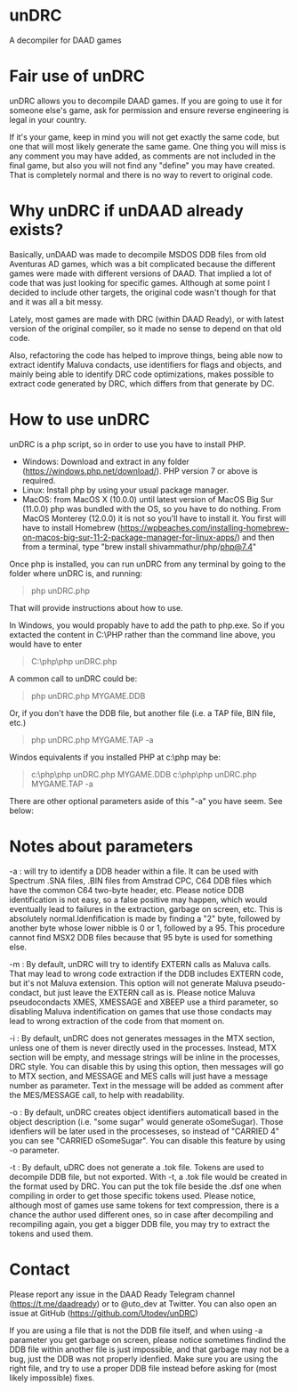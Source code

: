 # unDRC
A decompiler for DAAD games

Fair use of unDRC
=================

unDRC allows you to decompile DAAD games. If you are going to use it for someone else's game, ask for permission and 
ensure reverse engineering is legal in your country.

If it's your game, keep in mind you will not get exactly the same code, but one that will most likely generate the 
same game. One thing you will miss is any comment you may have added, as comments are not included in the final game,
but also you will not find any "define" you may have created. That is completely normal and there is no way to revert
to original code.


Why unDRC if unDAAD already exists?
===================================

Basically, unDAAD was made to decompile MSDOS DDB files from old  Aventuras AD games, which was a bit complicated because the
different games were made with different versions of DAAD. That implied a lot of code that was just looking for specific
games. Although at some point I decided to include other targets, the original code wasn't though for that and it was all  a
bit messy.

Lately, most games are made with DRC (within DAAD Ready), or with latest version of the original compiler, so it made no sense
to depend on that old code.

Also, refactoring the code has helped to improve things, being able now to extract identify Maluva condacts, use identifiers
for flags and objects, and mainly being able to identify DRC code optimizations, makes possible to extract code generated by DRC,
which differs from that generate by DC.


How to use unDRC
================

unDRC is a php script, so in order to use you have to install PHP. 

- Windows: Download and extract in any folder (https://windows.php.net/download/). PHP version 7 or above is required.
- Linux: Install php by using your usual package manager.
- MacOS: from MacOS X (10.0.0) until latest version of MacOS Big Sur (11.0.0) php was bundled with the OS, so you have to do nothing.
  From MacOS Monterey (12.0.0) it is not so you'll have to install it. You first will have to install Homebrew (https://wpbeaches.com/installing-homebrew-on-macos-big-sur-11-2-package-manager-for-linux-apps/)  and then from a terminal, type "brew install shivammathur/php/php@7.4"


Once php is installed, you can run unDRC from any terminal by going to the folder where unDRC is, and running:

> php unDRC.php

That will provide instructions about how to use.

In Windows, you would propably have to add the path to php.exe. So if you extacted the content in C:\PHP rather than the command line above, you would have to enter

> C:\php\php unDRC.php

A common call to unDRC could be:

> php unDRC.php MYGAME.DDB

Or, if you don't have the DDB file, but another file (i.e. a TAP file, BIN file, etc.)

> php unDRC.php MYGAME.TAP -a

Windos equivalents if you installed PHP at c:\php may be:

> c:\php\php unDRC.php MYGAME.DDB
> c:\php\php unDRC.php MYGAME.TAP -a

There are other optional parameters aside of this "-a" you have seem. See below:

Notes about parameters
======================

-a : will try to identify a DDB header within a file. It can be used with Spectrum .SNA files, .BIN files from Amstrad CPC, C64 DDB files which have the common C64 two-byte header, etc. Please notice DDB identification is not easy, so a false positive may happen, which would eventually lead to failures in the extraction, garbage on screen, etc. This is absolutely normal.Idenfification is made by finding a "2" byte, followed by another byte whose lower nibble is 0 or 1, followed by a 95. This procedure cannot find MSX2 DDB files because that 95 byte is used for something else.

-m  : By default, unDRC will try to identify EXTERN calls as Maluva calls. That may lead to wrong code extraction if the DDB includes EXTERN code, but it's not Maluva extension. This    option will not generate Maluva pseudo-condact, but just leave the EXTERN call as is. Please notice Maluva pseudocondacts XMES, XMESSAGE and XBEEP use a third parameter, so disabling
Maluva indentification on games that use those condacts may lead to wrong extraction of the code from that moment on.

-i  : By default, unDRC does not generates messages in the MTX section, unless one of them is never directly used in the processes. Instead, MTX section will be empty, and message strings will be inline in the processes, DRC style. You can disable this by using this option, then messages will go to MTX section, and MESSAGE and MES calls will just have a message number as parameter. Text in the message will be added as comment after the MES/MESSAGE call, to help with readability.

-o : By default, unDRC creates object identifiers automaticall based in the object description (i.e. "some sugar" would generate oSomeSugar). Those idenfiers will be later used in the processeses, so instead of "CARRIED 4" you can see "CARRIED oSomeSugar". You can disable this feature by using -o parameter.


-t  : By default, uDRC does not generate a .tok file. Tokens are used to decompile DDB file, but not exported. With -t, a .tok file would be created in the format used by DRC. You can put the tok file beside the .dsf one when compiling in order to get those specific tokens used. Please notice, although most of games use same tokens for text compression, there is a chance the author used different ones, so in case after decompiling and recompiling again, you get a bigger DDB file, you may try to extract the tokens and used them.

Contact
=======
Please report any issue in the DAAD Ready Telegram channel (https://t.me/daadready) or to @uto_dev at Twitter. You can also open an issue at GitHub (https://github.com/Utodev/unDRC)

If you are using a file that is not the DDB file itself, and when using -a parameter you get garbage on screen, please notice sometimes findind the DDB file within another file is just impossible, and that garbage may not be a bug, just the DDB was not properly idenfied. Make sure you are using the right file, and try to use a proper DDB file instead before asking for (most likely impossible) fixes.
